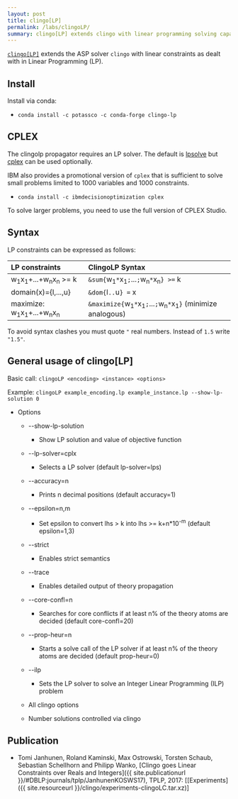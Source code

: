 ```yaml
---
layout: post
title: clingo[LP]
permalink: /labs/clingoLP/
summary: clingo[LP] extends clingo with linear programming solving capabilities.
---
```


[`clingo[LP]`](https://github.com/potassco/clingoLP/) extends the ASP solver `clingo` with linear constraints as dealt with in Linear Programming (LP).

## Install

Install via conda:

+ `conda install -c potassco -c conda-forge clingo-lp`

## CPLEX

The clingolp propagator requires an LP solver. The default is [lpsolve](https://sourceforge.net/projects/lpsolve/) but [cplex](https://www.ibm.com/support/knowledgecenter/SSSA5P_12.7.0/ilog.odms.cplex.help/CPLEX/GettingStarted/topics/set_up/Python_setup.html) can be used optionally.

IBM also provides a promotional version of `cplex` that is sufficient to solve small problems limited to 1000 variables and 1000 constraints.

+ `conda install -c ibmdecisionoptimization cplex`

To solve larger problems, you need to use the full version of CPLEX Studio.

## Syntax

LP constraints can be expressed as follows:

|LP constraints | ClingoLP Syntax|
|:--------------|:---------------|
|w<sub>1</sub>x<sub>1</sub>+...+w<sub>n</sub>x<sub>n</sub> >= k | `&sum{`w<sub>1</sub>`*`x<sub>1</sub>`;`...`;`w<sub>n</sub>`*`x<sub>n</sub>`} >=` k |
| domain(x)={l,...,u} | `&dom{`l`..`u`} =` x
| maximize: w<sub>1</sub>x<sub>1</sub>+...+w<sub>n</sub>x<sub>n</sub> | `&maximize{`w<sub>1</sub>`*`x<sub>1</sub>`;`...`;`w<sub>n</sub>`*`x<sub>1</sub>`}` (minimize analogous)

To avoid syntax clashes you must quote `"` real numbers. Instead of `1.5` write `"1.5"`.

## General usage of clingo[LP]

Basic call:
`clingoLP <encoding> <instance> <options>`

Example:
`clingoLP example_encoding.lp example_instance.lp --show-lp-solution 0`

+ Options
  + --show-lp-solution
    + Show LP solution and value of objective function
  + --lp-solver=cplx
    + Selects a LP solver (default lp-solver=lps)
  + --accuracy=n
    + Prints n decimal positions (default accuracy=1)
  + --epsilon=n,m
    + Set epsilon to convert lhs > k into lhs >= k+n*10<sup>-m</sup> (default epsilon=1,3)
  + --strict
    + Enables strict semantics
  + --trace
    + Enables detailed output of theory propagation
  + --core-confl=n
    + Searches for core conflicts if at least n% of the theory atoms are decided (default core-confl=20)
  + --prop-heur=n
    + Starts a solve call of the LP solver if at least n% of the theory atoms are decided (default prop-heur=0)
  + --ilp
    + Sets the LP solver to solve an Integer Linear Programming (ILP) problem
  
  + All clingo options
  + Number solutions controlled via clingo
  
## Publication

- Tomi Janhunen, Roland Kaminski, Max Ostrowski, Torsten Schaub, Sebastian Schellhorn and Philipp Wanko,
  [Clingo goes Linear Constraints over Reals and Integers]({{ site.publicationurl }}/#DBLP:journals/tplp/JanhunenKOSWS17), TPLP, 2017:
  [[Experiments]({{ site.resourceurl }}/clingo/experiments-clingoLC.tar.xz)]
